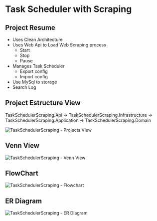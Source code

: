 # Task Scheduler with Scraping

## Project Resume

- Uses Clean Architecture
- Uses Web Api to Load Web Scraping process
    - Start
    - Stop
    - Pause
- Manages Task Scheduler
    - Export config
    - Import config
- Use MySql to storage
- Search Log

## Project Estructure View

TaskSchedulerScraping.Api -> TaskSchedulerScraping.Infrastructure -> TaskSchedulerScraping.Application -> TaskSchedulerScraping.Domain

![TaskSchedulerScraping - Projects View](https://user-images.githubusercontent.com/69880922/186679312-45bc16df-03a8-46a2-814a-007449ec4bcd.png)

## Venn View

![TaskSchedulerScraping - Venn View](https://user-images.githubusercontent.com/69880922/186679381-b48923fa-8fed-49f9-af9a-d7f8cf81e6b3.png)

## FlowChart

![TaskSchedulerScraping - Flowchart](https://user-images.githubusercontent.com/69880922/186679414-0ff1b63f-dc03-4ff2-81ce-483362dd701d.png)

## ER Diagram

![TaskSchedulerScraping - ER Diagram](https://user-images.githubusercontent.com/69880922/186740197-e69115e7-068b-4956-9f6a-1731b91488df.png)

